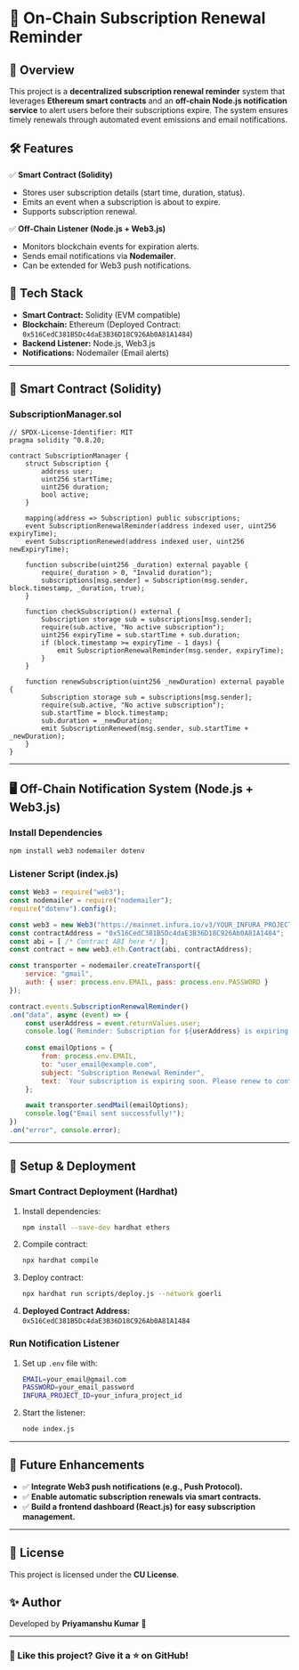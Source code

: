 # 🚀 On-Chain Subscription Renewal Reminder  

## 📌 Overview  
This project is a **decentralized subscription renewal reminder** system that leverages **Ethereum smart contracts** and an **off-chain Node.js notification service** to alert users before their subscriptions expire. The system ensures timely renewals through automated event emissions and email notifications.  

## 🛠 Features  
✅ **Smart Contract (Solidity)**  
- Stores user subscription details (start time, duration, status).  
- Emits an event when a subscription is about to expire.  
- Supports subscription renewal.  

✅ **Off-Chain Listener (Node.js + Web3.js)**  
- Monitors blockchain events for expiration alerts.  
- Sends email notifications via **Nodemailer**.  
- Can be extended for Web3 push notifications.  

## 🚀 Tech Stack  
- **Smart Contract:** Solidity (EVM compatible)  
- **Blockchain:** Ethereum (Deployed Contract: `0x516CedC381B5Dc4daE3B36D18C926Ab0A81A1484`)  
- **Backend Listener:** Node.js, Web3.js  
- **Notifications:** Nodemailer (Email alerts)  

---

## 📜 Smart Contract (Solidity)  
### **SubscriptionManager.sol**  
```solidity
// SPDX-License-Identifier: MIT
pragma solidity ^0.8.20;

contract SubscriptionManager {
    struct Subscription {
        address user;
        uint256 startTime;
        uint256 duration;
        bool active;
    }

    mapping(address => Subscription) public subscriptions;
    event SubscriptionRenewalReminder(address indexed user, uint256 expiryTime);
    event SubscriptionRenewed(address indexed user, uint256 newExpiryTime);

    function subscribe(uint256 _duration) external payable {
        require(_duration > 0, "Invalid duration");
        subscriptions[msg.sender] = Subscription(msg.sender, block.timestamp, _duration, true);
    }

    function checkSubscription() external {
        Subscription storage sub = subscriptions[msg.sender];
        require(sub.active, "No active subscription");
        uint256 expiryTime = sub.startTime + sub.duration;
        if (block.timestamp >= expiryTime - 1 days) {
            emit SubscriptionRenewalReminder(msg.sender, expiryTime);
        }
    }

    function renewSubscription(uint256 _newDuration) external payable {
        Subscription storage sub = subscriptions[msg.sender];
        require(sub.active, "No active subscription");
        sub.startTime = block.timestamp;
        sub.duration = _newDuration;
        emit SubscriptionRenewed(msg.sender, sub.startTime + _newDuration);
    }
}
```  

---

## 🖥 Off-Chain Notification System (Node.js + Web3.js)  
### **Install Dependencies**  
```sh
npm install web3 nodemailer dotenv
```  

### **Listener Script (index.js)**  
```javascript
const Web3 = require("web3");
const nodemailer = require("nodemailer");
require("dotenv").config();

const web3 = new Web3("https://mainnet.infura.io/v3/YOUR_INFURA_PROJECT_ID");
const contractAddress = "0x516CedC381B5Dc4daE3B36D18C926Ab0A81A1484";
const abi = [ /* Contract ABI here */ ];
const contract = new web3.eth.Contract(abi, contractAddress);

const transporter = nodemailer.createTransport({
    service: "gmail",
    auth: { user: process.env.EMAIL, pass: process.env.PASSWORD }
});

contract.events.SubscriptionRenewalReminder()
.on("data", async (event) => {
    const userAddress = event.returnValues.user;
    console.log(`Reminder: Subscription for ${userAddress} is expiring soon.`);
    
    const emailOptions = {
        from: process.env.EMAIL,
        to: "user_email@example.com",
        subject: "Subscription Renewal Reminder",
        text: `Your subscription is expiring soon. Please renew to continue the service.`
    };

    await transporter.sendMail(emailOptions);
    console.log("Email sent successfully!");
})
.on("error", console.error);
```  

---

## 📌 Setup & Deployment  
### **Smart Contract Deployment (Hardhat)**  
1. Install dependencies:  
   ```sh
   npm install --save-dev hardhat ethers
   ```  
2. Compile contract:  
   ```sh
   npx hardhat compile
   ```  
3. Deploy contract:  
   ```sh
   npx hardhat run scripts/deploy.js --network goerli
   ```  
4. **Deployed Contract Address:** `0x516CedC381B5Dc4daE3B36D18C926Ab0A81A1484`  

### **Run Notification Listener**  
1. Set up `.env` file with:  
   ```sh
   EMAIL=your_email@gmail.com
   PASSWORD=your_email_password
   INFURA_PROJECT_ID=your_infura_project_id
   ```  
2. Start the listener:  
   ```sh
   node index.js
   ```  

---

## 🔮 Future Enhancements  
- ✅ **Integrate Web3 push notifications (e.g., Push Protocol).**  
- ✅ **Enable automatic subscription renewals via smart contracts.**  
- ✅ **Build a frontend dashboard (React.js) for easy subscription management.**  

---

## 📜 License  
This project is licensed under the **CU License**.  

## ✨ Author  
Developed by **Priyamanshu Kumar** 🚀  

---

### 🌟 Like this project? Give it a ⭐ on GitHub!  
